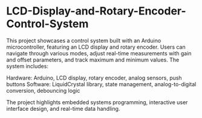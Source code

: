 # LCD-Display-and-Rotary-Encoder-Control-System

This project showcases a control system built with an Arduino microcontroller, featuring an LCD display and rotary encoder. Users can navigate through various modes, adjust real-time measurements with gain and offset parameters, and track maximum and minimum values. The system includes:

Hardware: Arduino, LCD display, rotary encoder, analog sensors, push buttons
Software: LiquidCrystal library, state management, analog-to-digital conversion, debouncing logic

The project highlights embedded systems programming, interactive user interface design, and real-time data handling.
